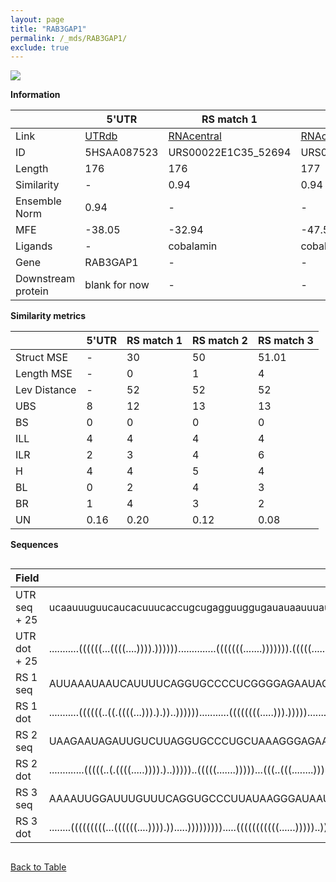 ```yaml
---
layout: page
title: "RAB3GAP1"
permalink: /_mds/RAB3GAP1/
exclude: true
---
```




![](../../alns_9.28.22/aln_5HSAA087523_0.954.png?raw=true)


**Information**

| | 5'UTR       | RS match 1   | RS match 2  | RS match 3 |
| ---- | ----------- | ----------- | ----------- | ----------- |
| Link | <a href="http://utrdb.ba.itb.cnr.it/getutr/5HSAA087523/1" target="_blank" rel="noopener noreferrer">UTRdb</a>   | <a href="https://rnacentral.org/rna/URS00022E1C35/52694" target="_blank" rel="noopener noreferrer">RNAcentral</a>     |<a href="https://rnacentral.org/rna/URS0002325FF2/768710" target="_blank" rel="noopener noreferrer">RNAcentral</a>  | <a href="https://rnacentral.org/rna/URS000231D68A/635013" target="_blank" rel="noopener noreferrer">RNAcentral</a>   |
| ID | 5HSAA087523     | URS00022E1C35_52694     | URS0002325FF2_768710     | URS000231D68A_635013     |
| Length | 176     |  176    | 177   |  178    |
| Similarity | - | 0.94 | 0.94 | 0.93 |
| Ensemble Norm | 0.94 | - | - | - |
| MFE | -38.05 | -32.94 | -47.59 | -49.48 |
| Ligands | - | cobalamin | cobalamin | cobalamin |
| Gene | RAB3GAP1 | - | - | - |
| Downstream protein | blank for now    |    -    | -  | - |


**Similarity metrics**

| | 5'UTR       | RS match 1   | RS match 2  | RS match 3 |
| ---- | ----------- | ----------- | ----------- | ----------- |
| Struct MSE | - | 30 | 50 | 51.01 |
| Length MSE | - | 0 | 1 | 4 |
| Lev Distance | - | 52 | 52 | 52 |
| UBS| 8 | 12 | 13 | 13 |
| BS | 0 | 0 | 0 | 0 |
| ILL | 4 | 4 | 4 | 4 |
| ILR | 2 | 3 | 4 | 6 |
| H | 4 | 4 | 5 | 4 |
| BL | 0 | 2 | 4 | 3 |
| BR | 1 | 4 | 3 | 2 |
| UN | 0.16 | 0.20 | 0.12 | 0.08 |

**Sequences**


<div style="overflow-x:auto;">

<table>
<colgroup>
<col width="30%" />
<col width="70%" />
</colgroup>
<thead>
<tr class="header">
<th>Field</th>
<th>Description</th>
</tr>
</thead>
<tbody>
<tr>
<td markdown="span">UTR seq + 25 </td>
<td markdown="span"> ucaauuuguucaucacuuucaccugcugagguuggugauauaauuuauauuuauuucuguucuuuuuauagaaacugcugauauaacucaugcuuugucaaaauugacagagccggcaucaguuccaauucauaaauuaucaguuucaaauATGGCTGCCGACAGTGAGCCCGAAT </td>
</tr>
<tr>
<td markdown="span">UTR dot + 25  </td>
<td markdown="span"> ...........((((((...((((....)))).))))))..............(((((((.......))))))).(((((...........(((((((((....))))))))))))))...((((...(((((.......(((((........)))))......)))))...))))
</td>
</tr>


<tr>
<td markdown="span">RS 1 seq </td>
<td markdown="span"> AUUAAAUAAUCAUUUUCAGGUGCCCCUCGGGGAGAAUAGGAAAAUAAGUGAGAAGCUUAUACGGGCCCGCCGCUGUAAAUUGGGAAUUGCUGUCUGGAUGCCACUGUUAAAAAAUGGGAAGGCGACAGCGAUGAGGAUCAUGAGUCAGAAGACCUGCCGGAGAAUUAGAUGAUGAG
</td>
</tr>


<tr>
<td markdown="span">RS 1 dot </td>
<td markdown="span"> ...........((((((..((.((((...))).).))..))))))...........((((((((.....))).))))).......(((((((((.....(((.(((((....)))))...)))))))))))).....((((..(((......((....)).......))).)))).
</td>
</tr>


<tr>
<td markdown="span">RS 2 seq </td>
<td markdown="span"> UAAGAAUAGAUUGUCUUAGGUGCCCUGCUAAAGGGAGAAUAGGGAACCGGGUGCAAGUCCCGGACGGGCCCGCCACUGUAAAGGUAAGCCGAUGUCAACAACCACUCCGGUUUUGGGGGAAGGGACAUAAGGGCGAUGAACCUGAGUCAGGAGACCUGCCUGAGAUAAGAGAGGCCU
</td>
</tr>


<tr>
<td markdown="span">RS 2 dot </td>
<td markdown="span"> .............(((((..(.((((.....)))).)..)))))..(((((.......)))))...(((..(((........)))..))).(((((.....((.(((((....)))))...)))))))..((((.......((.((.((((...)))).)).)).........))))
</td>
</tr>


<tr>
<td markdown="span">RS 3 seq </td>
<td markdown="span"> AAAAUUGGAUUUGUUUCAGGUGCCCUUAUAAGGGAUAAUAGGGAAACAGGUGAAAAUCCUGUACGGUCCCGCCACUGUGAAUGGGGAGCAACCCAAAGAAGGCCACUCGGAUUUCCGGGGAAGGUUUGGGAAGCGUUGAGCCAUGAGUCAGGAGACCUGCCUGGGACAAAGGUGCAGC
</td>
</tr>


<tr>
<td markdown="span">RS 3 dot </td>
<td markdown="span"> ........(((((((((...((((((....)))).)).....))))))))).....(((((((((((......)))))..)))))).((..(((((.....(((.(((((....)))))...))))))))..))((((.(((.((..(((((.......)))))..))..))).))))
</td>
</tr>

</tbody>
</table>


</div>


[Back to Table](../../display)
